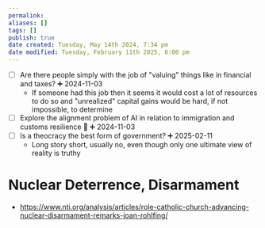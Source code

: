 ```yaml
---
permalink:
aliases: []
tags: []
publish: true
date created: Tuesday, May 14th 2024, 7:34 pm
date modified: Tuesday, February 11th 2025, 8:00 pm
---
```


- [ ] Are there people simply with the job of "valuing" things like in financial and taxes? ➕ 2024-11-03
	- If someone had this job then it seems it would cost a lot of resources to do so and "unrealized" capital gains would be hard, if not impossible, to determine
- [ ] Explore the alignment problem of AI in relation to immigration and customs resilience 🔺 ➕ 2024-11-03
- [ ] Is a theocracy the best form of government? ➕ 2025-02-11
	- Long story short, usually no, even though only one ultimate view of reality is truthy

# Nuclear Deterrence, Disarmament

- https://www.nti.org/analysis/articles/role-catholic-church-advancing-nuclear-disarmament-remarks-joan-rohlfing/